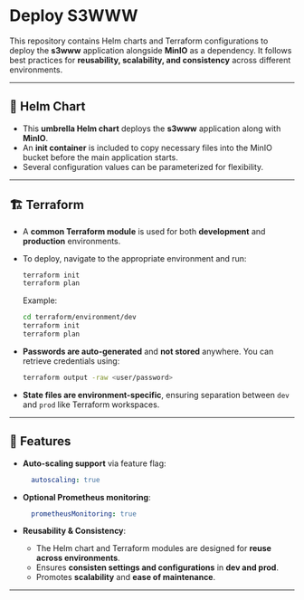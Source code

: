 # Deploy S3WWW

This repository contains Helm charts and Terraform configurations to deploy the **s3www** application alongside **MinIO** as a dependency. It follows best practices for **reusability, scalability, and consistency** across different environments.

---

## 🚀 Helm Chart

- This **umbrella Helm chart** deploys the **s3www** application along with **MinIO**.
- An **init container** is included to copy necessary files into the MinIO bucket before the main application starts.
- Several configuration values can be parameterized for flexibility.

---

## 🏗️ Terraform

- A **common Terraform module** is used for both **development** and **production** environments.

- To deploy, navigate to the appropriate environment and run:

  ```sh
  terraform init
  terraform plan
  ```

  Example:

  ```sh
  cd terraform/environment/dev
  terraform init
  terraform plan
  ```

- **Passwords are auto-generated** and **not stored** anywhere. You can retrieve credentials using:

  ```sh
  terraform output -raw <user/password>
  ```

- **State files are environment-specific**, ensuring separation between `dev` and `prod` like Terraform workspaces.

---

## 🌟 Features

- **Auto-scaling support** via feature flag:
  
  ```yaml
    autoscaling: true
  ```
  
- **Optional Prometheus monitoring**:
  
  ```yaml
    prometheusMonitoring: true
  ```
  
- **Reusability & Consistency**:
  - The Helm chart and Terraform modules are designed for **reuse across environments**.
  - Ensures **consisten settings and configurations** in **dev and prod**.
  - Promotes **scalability** and **ease of maintenance**.

---
